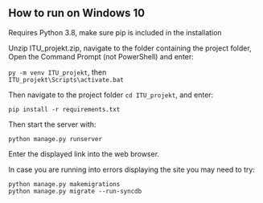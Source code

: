 ## How to run on Windows 10
Requires Python 3.8, make sure pip is included in the installation

Unzip ITU_projekt.zip, navigate to the folder containing the project folder,<br>
Open the Command Prompt (not PowerShell) and enter:

`py -m venv ITU_projekt`, then<br>
`ITU_projekt\Scripts\activate.bat`

Then navigate to the project folder `cd ITU_projekt`, and enter:

`pip install -r requirements.txt`

Then start the server with:

`python manage.py runserver`

Enter the displayed link into the web browser.

In case you are running into errors displaying the site you may need to try:

`python manage.py makemigrations`<br>
`python manage.py migrate --run-syncdb`


